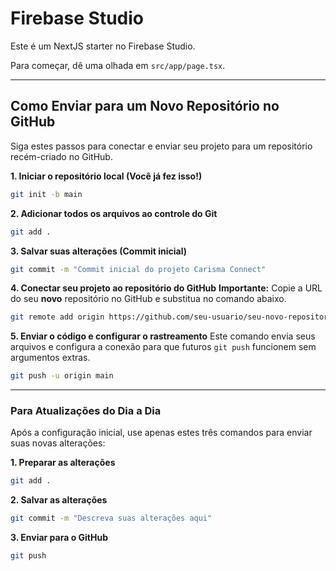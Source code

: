 # Firebase Studio

Este é um NextJS starter no Firebase Studio.

Para começar, dê uma olhada em `src/app/page.tsx`.

---

## Como Enviar para um **Novo** Repositório no GitHub

Siga estes passos para conectar e enviar seu projeto para um repositório recém-criado no GitHub.

**1. Iniciar o repositório local (Você já fez isso!)**
```bash
git init -b main
```

**2. Adicionar todos os arquivos ao controle do Git**
```bash
git add .
```

**3. Salvar suas alterações (Commit inicial)**
```bash
git commit -m "Commit inicial do projeto Carisma Connect"
```

**4. Conectar seu projeto ao repositório do GitHub**
**Importante:** Copie a URL do seu **novo** repositório no GitHub e substitua no comando abaixo.
```bash
git remote add origin https://github.com/seu-usuario/seu-novo-repositorio.git
```

**5. Enviar o código e configurar o rastreamento**
Este comando envia seus arquivos e configura a conexão para que futuros `git push` funcionem sem argumentos extras.
```bash
git push -u origin main
```

---
### Para Atualizações do Dia a Dia

Após a configuração inicial, use apenas estes três comandos para enviar suas novas alterações:

**1. Preparar as alterações**
```bash
git add .
```

**2. Salvar as alterações**
```bash
git commit -m "Descreva suas alterações aqui"
```

**3. Enviar para o GitHub**
```bash
git push
```
